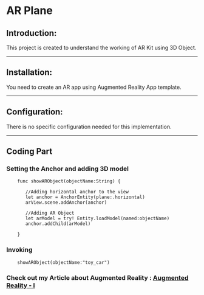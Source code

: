 # AR Plane

## Introduction:

This project is created to understand the working of AR Kit using 3D Object. 

---------------------------------------------------------------------------------------------------

## Installation:

You need to create an AR app using Augmented Reality App template.

----------------------------------------------------------------------------------------------------

## Configuration:


There is no specific configuration needed for this implementation.

----------------------------------------------------------------------------------------------------

## Coding Part 


### Setting the Anchor and adding 3D model

```
    func showARObject(objectName:String) {
       
       //Adding horizontal anchor to the view
       let anchor = AnchorEntity(plane:.horizontal)
       arView.scene.addAnchor(anchor)
       
       //Adding AR Object
       let arModel = try! Entity.loadModel(named:objectName)
       anchor.addChild(arModel)
       
    }
```

### Invoking

```
    showARObject(objectName:"toy_car")
```

### Check out my Article about Augmented Reality : [Augmented Reality - I](https://vijaysn.com/mobile/ios/ios-augmented-reality-ar-i)
